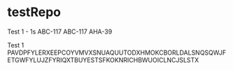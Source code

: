 # testRepo

Test 1 - 1s
ABC-117
ABC-117
AHA-39

Test 1
PAVDPFYLERXEEPCOYVMVXSNUAQUUTODXHMOKCBORLDALSNQSQWJFETGWFYLUJZFYRIQXTBUYESTSFKOKNRICHBWUOICLNCJSLSTX